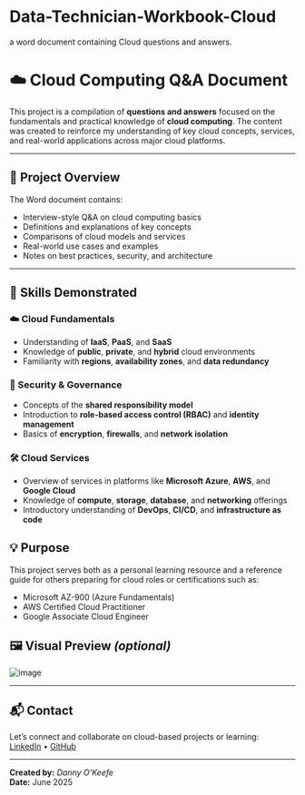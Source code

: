 # Data-Technician-Workbook-Cloud
a word document containing Cloud questions and answers.
# ☁️ Cloud Computing Q&A Document

This project is a compilation of **questions and answers** focused on the fundamentals and practical knowledge of **cloud computing**. The content was created to reinforce my understanding of key cloud concepts, services, and real-world applications across major cloud platforms.

---

## 📄 Project Overview

The Word document contains:

- Interview-style Q&A on cloud computing basics
- Definitions and explanations of key concepts
- Comparisons of cloud models and services
- Real-world use cases and examples
- Notes on best practices, security, and architecture

---

## 🧠 Skills Demonstrated

### ☁️ Cloud Fundamentals
- Understanding of **IaaS**, **PaaS**, and **SaaS**
- Knowledge of **public**, **private**, and **hybrid** cloud environments
- Familiarity with **regions**, **availability zones**, and **data redundancy**

### 🔐 Security & Governance
- Concepts of the **shared responsibility model**
- Introduction to **role-based access control (RBAC)** and **identity management**
- Basics of **encryption**, **firewalls**, and **network isolation**

### 🛠 Cloud Services
- Overview of services in platforms like **Microsoft Azure**, **AWS**, and **Google Cloud**
- Knowledge of **compute**, **storage**, **database**, and **networking** offerings
- Introductory understanding of **DevOps**, **CI/CD**, and **infrastructure as code**

## 💡 Purpose

This project serves both as a personal learning resource and a reference guide for others preparing for cloud roles or certifications such as:
- Microsoft AZ-900 (Azure Fundamentals)
- AWS Certified Cloud Practitioner
- Google Associate Cloud Engineer

## 🖼 Visual Preview *(optional)*

![image](https://github.com/user-attachments/assets/a6fae603-508b-4a9c-b915-87600d86a309)


---

## 📬 Contact

Let’s connect and collaborate on cloud-based projects or learning:  
[LinkedIn](https://www.linkedin.com/in/dannyokeefedataanalyst) • [GitHub](https://github.com/dannyjokeefe)

---
**Created by:** *Danny O'Keefe*  
**Date:** June 2025
